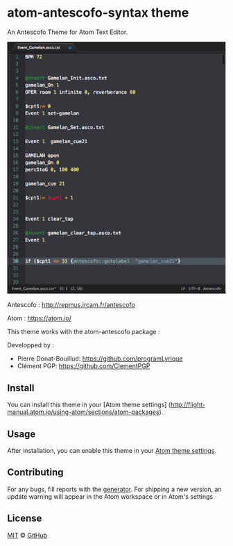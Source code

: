 # atom-antescofo-syntax theme

An Antescofo Theme for Atom Text Editor.

![A screenshot of your theme](https://github.com/nadirB/atom-antescofo-syntax/blob/master/atom-antescofo-screen-caps.png)




Antescofo : http://repmus.ircam.fr/antescofo

Atom : https://atom.io/


This theme works with the atom-antescofo package :  


Developped by :

- Pierre Donat-Bouillud:  https://github.com/programLyrique
- Clément PGP: https://github.com/ClementPGP

## Install

You can install this theme in your [Atom theme settings] (http://flight-manual.atom.io/using-atom/sections/atom-packages).


## Usage

After installation, you can enable this theme in your [Atom theme settings](http://flight-manual.atom.io/using-atom/sections/atom-packages/#_atom_themes).


## Contributing

For any bugs, fill reports with the [generator](https://github.com/nadirB/atom-antescofo-syntax/issues). For shipping a new version, an update warning will appear in the Atom workspace or in Atom's settings

## License

[MIT](./LICENSE) &copy; [GitHub](https://github.com/)
